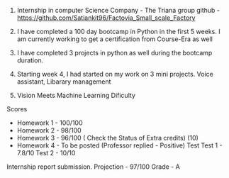 1. Internship in computer Science 
Company - The Triana group 
github - https://github.com/Satiankit96/Factovia_Small_scale_Factory

1. I have completed a 100 day bootcamp in Python in the first 5 weeks. I am currently working to get a certification from Course-Era as well
2. I have completed 3 projects in python as well during the bootcamp duration.
3. Starting week 4, I had started on my work on 3 mini projects. Voice assistant, Libarary management

2. Vision Meets Machine Learning 
Dificulty 

Scores 
- Homework 1 - 100/100
- Homework 2 -  98/100 
- Homework 3 - 96/100 ( Check the Status of Extra credits) (10)
- Homework 4 - To be posted
(Professor replied - Positive)
 Test 
 Test 1 - 7.8/10
 Test 2 - 10/10

Internship report submission.
Projection - 97/100
Grade - A 
